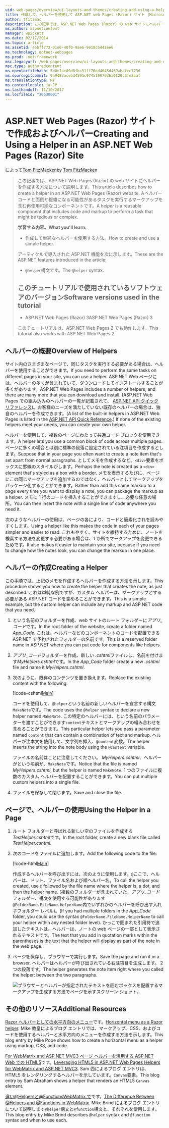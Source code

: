 ```yaml
---
uid: web-pages/overview/ui-layouts-and-themes/creating-and-using-a-helper-in-an-aspnet-web-pages-site
title: 作成して、ヘルパーを使用して ASP.NET web Pages (Razor) サイト |Microsoft ドキュメント
author: tfitzmac
description: この記事では、ASP.NET Web Pages (Razor) の web サイトにヘルパーを作成する方法について説明します。 コードとパフォーマンスにマークアップを含む再使用可能なコンポーネントをヘルパーには.
ms.author: aspnetcontent
manager: wpickett
ms.date: 02/17/2014
ms.topic: article
ms.assetid: 46bff772-01e0-40f0-9ae6-9e18c5442ee6
ms.technology: dotnet-webpages
ms.prod: .net-framework
msc.legacyurl: /web-pages/overview/ui-layouts-and-themes/creating-and-using-a-helper-in-an-aspnet-web-pages-site
msc.type: authoredcontent
ms.openlocfilehash: 5d0c1ae09d8fbc91ff76cd4045d439abafee7736
ms.sourcegitcommit: 9a9483aceb34591c97451997036a9120c3fe2baf
ms.translationtype: MT
ms.contentlocale: ja-JP
ms.lasthandoff: 11/10/2017
ms.locfileid: "26530001"
---
```

<a name="creating-and-using-a-helper-in-an-aspnet-web-pages-razor-site"></a><span data-ttu-id="a212c-104">ASP.NET Web Pages (Razor) サイトで作成およびヘルパー</span><span class="sxs-lookup"><span data-stu-id="a212c-104">Creating and Using a Helper in an ASP.NET Web Pages (Razor) Site</span></span>
====================
<span data-ttu-id="a212c-105">によって[Tom FitzMacken](https://github.com/tfitzmac)</span><span class="sxs-lookup"><span data-stu-id="a212c-105">by [Tom FitzMacken](https://github.com/tfitzmac)</span></span>

> <span data-ttu-id="a212c-106">この記事では、ASP.NET Web Pages (Razor) の web サイトにヘルパーを作成する方法について説明します。</span><span class="sxs-lookup"><span data-stu-id="a212c-106">This article describes how to create a helper in an ASP.NET Web Pages (Razor) website.</span></span> <span data-ttu-id="a212c-107">A*ヘルパー*コードと面倒か複雑になる可能性があるタスクを実行するマークアップを含む再使用可能なコンポーネントです。</span><span class="sxs-lookup"><span data-stu-id="a212c-107">A *helper* is a reusable component that includes code and markup to perform a task that might be tedious or complex.</span></span>
> 
> <span data-ttu-id="a212c-108">**学習する内容。**</span><span class="sxs-lookup"><span data-stu-id="a212c-108">**What you'll learn:**</span></span> 
> 
> - <span data-ttu-id="a212c-109">作成して単純なヘルパーを使用する方法。</span><span class="sxs-lookup"><span data-stu-id="a212c-109">How to create and use a simple helper.</span></span>
> 
> <span data-ttu-id="a212c-110">アーティクルで導入された ASP.NET 機能を次に示します。</span><span class="sxs-lookup"><span data-stu-id="a212c-110">These are the ASP.NET features introduced in the article:</span></span>
> 
> - <span data-ttu-id="a212c-111">`@helper`構文です。</span><span class="sxs-lookup"><span data-stu-id="a212c-111">The `@helper` syntax.</span></span>
>   
> 
> ## <a name="software-versions-used-in-the-tutorial"></a><span data-ttu-id="a212c-112">このチュートリアルで使用されているソフトウェアのバージョン</span><span class="sxs-lookup"><span data-stu-id="a212c-112">Software versions used in the tutorial</span></span>
> 
> 
> - <span data-ttu-id="a212c-113">ASP.NET Web Pages (Razor) 3</span><span class="sxs-lookup"><span data-stu-id="a212c-113">ASP.NET Web Pages (Razor) 3</span></span>
>   
> 
> <span data-ttu-id="a212c-114">このチュートリアルは、ASP.NET Web Pages 2 でも動作します。</span><span class="sxs-lookup"><span data-stu-id="a212c-114">This tutorial also works with ASP.NET Web Pages 2.</span></span>


## <a name="overview-of-helpers"></a><span data-ttu-id="a212c-115">ヘルパーの概要</span><span class="sxs-lookup"><span data-stu-id="a212c-115">Overview of Helpers</span></span>

<span data-ttu-id="a212c-116">サイト内のさまざまなページで、同じタスクを実行する必要がある場合は、ヘルパーを使用することができます。</span><span class="sxs-lookup"><span data-stu-id="a212c-116">If you need to perform the same tasks on different pages in your site, you can use a helper.</span></span> <span data-ttu-id="a212c-117">ASP.NET Web ページには、ヘルパーの多くが含まれていて、ダウンロードしてインストールすることが多くがあります。</span><span class="sxs-lookup"><span data-stu-id="a212c-117">ASP.NET Web Pages includes a number of helpers, and there are many more that you can download and install.</span></span> <span data-ttu-id="a212c-118">(ASP.NET Web Pages での組み込みのヘルパーの一覧が記載されて、 [ASP.NET API クイック リファレンス](https://go.microsoft.com/fwlink/?LinkId=202907))。お客様のニーズを満たしていない既存のヘルパーの場合は、独自のヘルパーを作成できます。</span><span class="sxs-lookup"><span data-stu-id="a212c-118">(A list of the built-in helpers in ASP.NET Web Pages is listed in the [ASP.NET API Quick Reference](https://go.microsoft.com/fwlink/?LinkId=202907).) If none of the existing helpers meet your needs, you can create your own helper.</span></span>

<span data-ttu-id="a212c-119">ヘルパーを使用して、複数のページにわたって共通コード ブロックを使用できます。</span><span class="sxs-lookup"><span data-stu-id="a212c-119">A helper lets you use a common block of code across multiple pages.</span></span> <span data-ttu-id="a212c-120">ページに多くの場合とは別に標準の段落に設定されている注項目を作成するとします。</span><span class="sxs-lookup"><span data-stu-id="a212c-120">Suppose that in your page you often want to create a note item that's set apart from normal paragraphs.</span></span> <span data-ttu-id="a212c-121">としてメモを作成するなど、`<div>`要素をボックスに罫線のスタイルがします。</span><span class="sxs-lookup"><span data-stu-id="a212c-121">Perhaps the note is created as a `<div>` element that's styled as a box with a border.</span></span> <span data-ttu-id="a212c-122">メモを表示するたびに、ページにこの同じマークアップを追加するのではなく、ヘルパーとしてマークアップをパッケージ化することができます。</span><span class="sxs-lookup"><span data-stu-id="a212c-122">Rather than add this same markup to a page every time you want to display a note, you can package the markup as a helper.</span></span> <span data-ttu-id="a212c-123">メモに 1 行のコードを挿入することができますし、必要な任意の場所。</span><span class="sxs-lookup"><span data-stu-id="a212c-123">You can then insert the note with a single line of code anywhere you need it.</span></span>

<span data-ttu-id="a212c-124">次のようなヘルパーの使用は、ページの各により、コードと簡素化されを読みやすくします。</span><span class="sxs-lookup"><span data-stu-id="a212c-124">Using a helper like this makes the code in each of your pages simpler and easier to read.</span></span> <span data-ttu-id="a212c-125">これもやすく、サイトを維持するために、ノートを検索する方法を変更する必要がある場合は、1 か所でマークアップを変更できるためです。</span><span class="sxs-lookup"><span data-stu-id="a212c-125">It also makes it easier to maintain your site, because if you need to change how the notes look, you can change the markup in one place.</span></span>

## <a name="creating-a-helper"></a><span data-ttu-id="a212c-126">ヘルパーの作成</span><span class="sxs-lookup"><span data-stu-id="a212c-126">Creating a Helper</span></span>

<span data-ttu-id="a212c-127">この手順では、上記のメモを作成するヘルパーを作成する方法を示します。</span><span class="sxs-lookup"><span data-stu-id="a212c-127">This procedure shows you how to create the helper that creates the note, as just described.</span></span> <span data-ttu-id="a212c-128">これは単純な例ですが、カスタム ヘルパーは、マークアップとする必要がある ASP.NET コードを含めることができます。</span><span class="sxs-lookup"><span data-stu-id="a212c-128">This is a simple example, but the custom helper can include any markup and ASP.NET code that you need.</span></span>

1. <span data-ttu-id="a212c-129">という名前のフォルダーを作成、web サイトのルート フォルダーに*アプリ\_コード*です。</span><span class="sxs-lookup"><span data-stu-id="a212c-129">In the root folder of the website, create a folder named *App\_Code*.</span></span> <span data-ttu-id="a212c-130">これは、ヘルパーなどのコンポーネントのコードを配置できる ASP.NET で予約されたフォルダーの名前です。</span><span class="sxs-lookup"><span data-stu-id="a212c-130">This is a reserved folder name in ASP.NET where you can put code for components like helpers.</span></span>
2. <span data-ttu-id="a212c-131">*アプリ\_コード*フォルダーを作成、新しい *.cshtml*ファイルし、名前を付けます*MyHelpers.cshtml*です。</span><span class="sxs-lookup"><span data-stu-id="a212c-131">In the *App\_Code* folder create a new *.cshtml* file and name it *MyHelpers.cshtml*.</span></span>
3. <span data-ttu-id="a212c-132">次のように、既存のコンテンツを置き換えます。</span><span class="sxs-lookup"><span data-stu-id="a212c-132">Replace the existing content with the following:</span></span>

    [!code-cshtml[Main](creating-and-using-a-helper-in-an-aspnet-web-pages-site/samples/sample1.cshtml)]

    <span data-ttu-id="a212c-133">コードを使用して、`@helper`という名前の新しいヘルパーを宣言する構文`MakeNote`です。</span><span class="sxs-lookup"><span data-stu-id="a212c-133">The code uses the `@helper` syntax to declare a new helper named `MakeNote`.</span></span> <span data-ttu-id="a212c-134">この特定のヘルパーには、という名前のパラメーターを渡すことができます`content`テキストとマークアップの組み合わせを含めることができます。</span><span class="sxs-lookup"><span data-stu-id="a212c-134">This particular helper lets you pass a parameter named `content` that can contain a combination of text and markup.</span></span> <span data-ttu-id="a212c-135">ヘルパーが注本文を使用して、文字列を挿入、`@content`変数。</span><span class="sxs-lookup"><span data-stu-id="a212c-135">The helper inserts the string into the note body using the `@content` variable.</span></span>

    <span data-ttu-id="a212c-136">ファイルの名前はことに注意してください。 *MyHelpers.cshtml*、ヘルパーがという名前が、`MakeNote`です。</span><span class="sxs-lookup"><span data-stu-id="a212c-136">Notice that the file is named *MyHelpers.cshtml*, but the helper is named `MakeNote`.</span></span> <span data-ttu-id="a212c-137">1 つのファイルに複数のカスタム ヘルパーを配置することができます。</span><span class="sxs-lookup"><span data-stu-id="a212c-137">You can put multiple custom helpers into a single file.</span></span>
4. <span data-ttu-id="a212c-138">ファイルを保存して閉じます。</span><span class="sxs-lookup"><span data-stu-id="a212c-138">Save and close the file.</span></span>

## <a name="using-the-helper-in-a-page"></a><span data-ttu-id="a212c-139">ページで、ヘルパーの使用</span><span class="sxs-lookup"><span data-stu-id="a212c-139">Using the Helper in a Page</span></span>

1. <span data-ttu-id="a212c-140">ルート フォルダーと呼ばれる新しい空のファイルを作成する*TestHelper.cshtml*です。</span><span class="sxs-lookup"><span data-stu-id="a212c-140">In the root folder, create a new blank file called *TestHelper.cshtml*.</span></span>
2. <span data-ttu-id="a212c-141">次のコードをファイルに追加します。</span><span class="sxs-lookup"><span data-stu-id="a212c-141">Add the following code to the file:</span></span>

    [!code-html[Main](creating-and-using-a-helper-in-an-aspnet-web-pages-site/samples/sample2.html)]

    <span data-ttu-id="a212c-142">作成するヘルパーを呼び出すには、次のように使用します。`@`ここで、ヘルパーは、ドット、ファイル名および順ヘルパー名。</span><span class="sxs-lookup"><span data-stu-id="a212c-142">To call the helper you created, use `@` followed by the file name where the helper is, a dot, and then the helper name.</span></span> <span data-ttu-id="a212c-143">(複数のフォルダーが含まれていた、*アプリ\_コード*フォルダー、構文を使用する可能性があります`@FolderName.FileName.HelperName`内でいずれかのヘルパーを呼び出す入れ子フォルダー レベル)。</span><span class="sxs-lookup"><span data-stu-id="a212c-143">(If you had multiple folders in the *App\_Code* folder, you could use the syntax `@FolderName.FileName.HelperName` to call your helper within any nested folder level).</span></span> <span data-ttu-id="a212c-144">かっこで囲まれた引用符で追加したテキストは、ヘルパーは、ノートの web ページの一部として表示されるテキストです。</span><span class="sxs-lookup"><span data-stu-id="a212c-144">The text that you add in quotation marks within the parentheses is the text that the helper will display as part of the note in the web page.</span></span>
3. <span data-ttu-id="a212c-145">ページを保存し、ブラウザーで実行します。</span><span class="sxs-lookup"><span data-stu-id="a212c-145">Save the page and run it in a browser.</span></span> <span data-ttu-id="a212c-146">ヘルパーはヘルパーが呼び出されている右注項目を生成します。 2 つの段落です。</span><span class="sxs-lookup"><span data-stu-id="a212c-146">The helper generates the note item right where you called the helper: between the two paragraphs.</span></span>

    ![ブラウザーとヘルパーが指定されたテキストを囲むボックスを配置するマークアップを生成する方法でページを示すスクリーン ショット。](creating-and-using-a-helper-in-an-aspnet-web-pages-site/_static/image1.jpg)

## <a name="additional-resources"></a><span data-ttu-id="a212c-148">その他のリソース</span><span class="sxs-lookup"><span data-stu-id="a212c-148">Additional Resources</span></span>


<span data-ttu-id="a212c-149">[Razor ヘルパーとしての水平方向のメニュー](http://mikepope.com/blog/DisplayBlog.aspx?permalink=2341)です。</span><span class="sxs-lookup"><span data-stu-id="a212c-149">[Horizontal menu as a Razor helper](http://mikepope.com/blog/DisplayBlog.aspx?permalink=2341).</span></span> <span data-ttu-id="a212c-150">Mike 教皇によるブログ エントリでは、マークアップ、CSS、およびコードを使用するヘルパーと水平方向のメニューを作成する方法を示します。</span><span class="sxs-lookup"><span data-stu-id="a212c-150">This blog entry by Mike Pope shows how to create a horizontal menu as a helper using markup, CSS, and code.</span></span>

<span data-ttu-id="a212c-151">[For WebMatrix and ASP.NET MVC3 ページ ヘルパーを活用する ASP.NET Web での HTML5](http://geekswithblogs.net/wildturtle/archive/2010/11/08/html5-in-asp.net-web-pages-helpers-for-webmatrix-and_aspnet_mvc3.aspx)です。</span><span class="sxs-lookup"><span data-stu-id="a212c-151">[Leveraging HTML5 in ASP.NET Web Pages Helpers for WebMatrix and ASP.NET MVC3](http://geekswithblogs.net/wildturtle/archive/2010/11/08/html5-in-asp.net-web-pages-helpers-for-webmatrix-and_aspnet_mvc3.aspx).</span></span> <span data-ttu-id="a212c-152">Sam 西によるブログ エントリは、HTML5 をレンダリングするヘルパーを示しています。`Canvas`要素。</span><span class="sxs-lookup"><span data-stu-id="a212c-152">This blog entry by Sam Abraham shows a helper that renders an HTML5 `Canvas` element.</span></span>

<span data-ttu-id="a212c-153">[違い@Helpersと@FunctionsWebMatrix で](http://www.mikesdotnetting.com/Article/173/The-Difference-Between-@Helpers-and-@Functions-In-WebMatrix)です。</span><span class="sxs-lookup"><span data-stu-id="a212c-153">[The Difference Between @Helpers and @Functions in WebMatrix](http://www.mikesdotnetting.com/Article/173/The-Difference-Between-@Helpers-and-@Functions-In-WebMatrix).</span></span> <span data-ttu-id="a212c-154">Mike Brind によるブログ エントリについて説明します`@helper`構文と`@function`構文と、それぞれを使用します。</span><span class="sxs-lookup"><span data-stu-id="a212c-154">This blog entry by Mike Brind describes `@helper` syntax and `@function` syntax and when to use each.</span></span>
